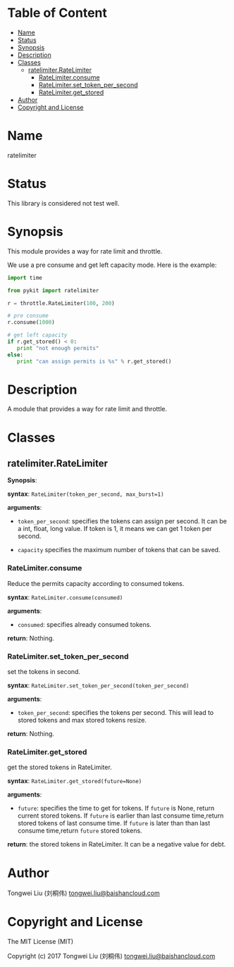 <!-- START doctoc generated TOC please keep comment here to allow auto update -->
<!-- DON'T EDIT THIS SECTION, INSTEAD RE-RUN doctoc TO UPDATE -->
#   Table of Content

- [Name](#name)
- [Status](#status)
- [Synopsis](#synopsis)
- [Description](#description)
- [Classes](#classes)
  - [ratelimiter.RateLimiter](#ratelimiterratelimiter)
    - [RateLimiter.consume](#ratelimiterconsume)
    - [RateLimiter.set_token_per_second](#ratelimiterset_token_per_second)
    - [RateLimiter.get_stored](#ratelimiterget_stored)
- [Author](#author)
- [Copyright and License](#copyright-and-license)

<!-- END doctoc generated TOC please keep comment here to allow auto update -->

#   Name

ratelimiter

#   Status

This library is considered not test well.

#   Synopsis
This module provides a way for rate limit and throttle.

We use a pre consume and get left capacity mode.
Here is the example:

```python
import time

from pykit import ratelimiter

r = throttle.RateLimiter(100, 200)

# pre consume
r.consume(1000)

# get left capacity
if r.get_stored() < 0:
   print "not enough permits"
else:
   print "can assign permits is %s" % r.get_stored()
```

#   Description

A module that provides a way for rate limit and throttle.


# Classes

## ratelimiter.RateLimiter

**Synopsis**:

**syntax**:
`RateLimiter(token_per_second, max_burst=1)`

**arguments**:

-   `token_per_second`:
    specifies the tokens can assign per second.
    It can be a int, float, long value.
    If token is 1, it means we can get 1 token per second.

-   `capacity`
    specifies the maximum number of tokens that can be saved.

### RateLimiter.consume
Reduce the permits capacity according to consumed tokens.

**syntax**:
`RateLimiter.consume(consumed)`

**arguments**:

-   `consumed`:
    specifies already consumed tokens.

**return**:
Nothing.

### RateLimiter.set_token_per_second
set the tokens in second.

**syntax**:
`RateLimiter.set_token_per_second(token_per_second)`

**arguments**:

-   `token_per_second`:
    specifies the tokens per second.
    This will lead to stored tokens and max stored tokens resize.

**return**:
Nothing.

### RateLimiter.get_stored
get the stored tokens in RateLimiter.

**syntax**:
`RateLimiter.get_stored(future=None)`

**arguments**:

-   `future`:
    specifies the time to get for tokens.
    If `future` is None, return current stored tokens.
    If `future` is earlier than last consume time,return stored tokens of last consume time.
    If `future` is later than than last consume time,return `future` stored tokens.

**return**:
the stored tokens in RateLimiter.
It can be a negative value for debt.

#   Author

Tongwei Liu (刘桐伟) <tongwei.liu@baishancloud.com>

#   Copyright and License

The MIT License (MIT)

Copyright (c) 2017 Tongwei Liu (刘桐伟) <tongwei.liu@baishancloud.com>
